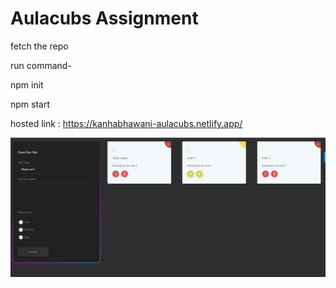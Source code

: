 # Aulacubs Assignment

fetch the repo

run command- 

npm init

npm start

hosted link : https://kanhabhawani-aulacubs.netlify.app/

![alt text](https://github.com/KanhaBhawani/aulacub---task-maneger-frontend/blob/master/Task%20manager.png)
